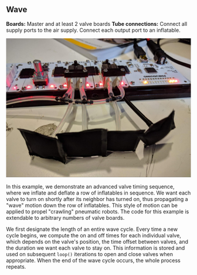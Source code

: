 ## Wave
**Boards:** Master and at least 2 valve boards
**Tube connections:** Connect all supply ports to the air supply. Connect each output port to an inflatable.

 ![](../images/Wave.jpg)

In this example, we demonstrate an advanced valve timing sequence, where we inflate and deflate a row of inflatables in sequence. We want each valve to turn on shortly after its neighbor has turned on, thus propagating a "wave" motion down the row of inflatables. This style of motion can be applied to propel "crawling" pneumatic robots. The code for this example is extendable to arbitrary numbers of valve boards.

We first designate the length of an entire wave cycle. Every time a new cycle begins, we compute the on and off times for each individual valve, which depends on the valve's position, the time offset between valves, and the duration we want each valve to stay on. This information is stored and used on subsequent `loop()` iterations to open and close valves when appropriate. When the end of the wave cycle occurs, the whole process repeats.

